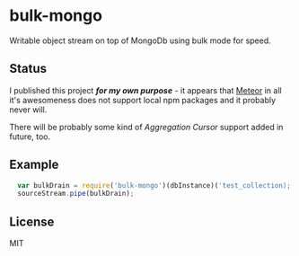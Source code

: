 # bulk-mongo

Writable object stream on top of MongoDb using bulk mode for speed.

## Status

I published this project ___for my own purpose___ - it appears that
[Meteor](https://www.meteor.com/) in all it's awesomeness does not support local
npm packages and it probably never will.

There will be probably some kind of _Aggregation Cursor_
support added in future, too.

## Example

```js
  var bulkDrain = require('bulk-mongo')(dbInstance)('test_collection);
  sourceStream.pipe(bulkDrain);
```

## License

MIT
